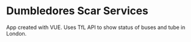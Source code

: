 # Dumbledores Scar Services

App created with VUE. Uses TfL API to show
status of buses and tube in London. 
